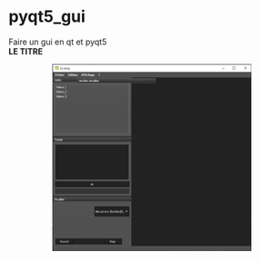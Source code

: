 # pyqt5_gui
Faire un gui en qt et pyqt5
<br>
<strong>LE TITRE</strong>
<p align="center">
  <img src="/images/Capture_gui.PNG" width="350">
</p>

